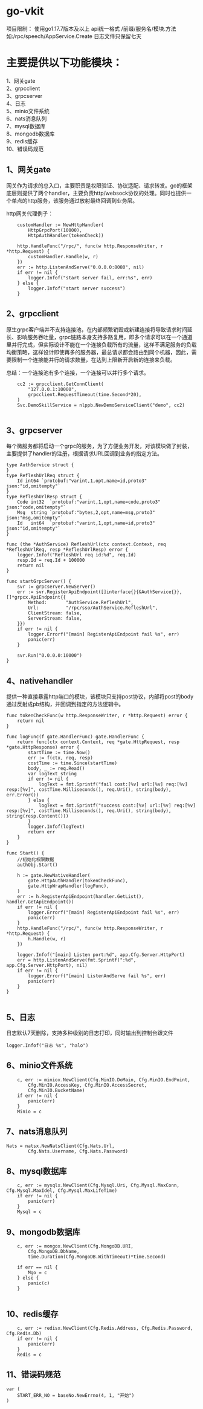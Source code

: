 # go-vkit
项目限制：
使用go1.17.7版本及以上
api统一格式  /前缀/服务名/模块.方法 如:/rpc/speech/AppService.Create
日志文件只保留七天

# 主要提供以下功能模块：
1、网关gate  
2、grpcclient  
3、grpcserver  
4、日志  
5、minio文件系统  
6、nats消息队列  
7、mysql数据库  
8、mongodb数据库  
9、redis缓存  
10、错误码规范  

## 1、网关gate
网关作为请求的总入口，主要职责是权限验证、协议适配、请求转发。go的框架底层则提供了两个handler，主要负责http/websock协议的处理。同时也提供一个单点的http服务，该服务通过放射最终回调到业务层。

http网关代理例子：
```
	customHandler := NewHttpHandler(
		HttpGrpcPort(10000),
		HttpAuthHandler(tokenCheck))

	http.HandleFunc("/rpc/", func(w http.ResponseWriter, r *http.Request) {
		customHandler.Handle(w, r)
	})
	err := http.ListenAndServe("0.0.0.0:8080", nil)
	if err != nil {
		logger.Infof("start server fail, err:%s", err)
	} else {
		logger.Infof("start server success")
	}
```

## 2、grpcclient  

原生grpc客户端并不支持连接池，在内部频繁销毁或新建连接将导致请求时间延长、影响服务吞吐量，grpc链路本身支持多路复用，即多个请求可以在一个通道里并行完成，但实际设计不能在一个连接负载所有的流量，这样不满足服务的负载均衡策略，这样设计即使再多的服务器，最总请求都会路由到同个机器，因此，需要限制一个连接能并行的请求数量，在达到上限新开启新的连接来负载。
 
 总结：一个连接池有多个连接，一个连接可以并行多个请求。
```
    cc2 := grpcclient.GetConnClient(
		"127.0.0.1:10000",
		grpcclient.RequestTimeout(time.Second*20),
	)
	Svc.DemoSkillService = nlppb.NewDemoServiceClient("demo", cc2)
	
```

## 3、grpcserver  
每个微服务都将启动一个grpc的服务，为了方便业务开发，对该模块做了封装，主要提供了handler的注册，根据请求URL回调到业务的指定方法。

```
type AuthService struct {
}
type RefleshUrlReq struct {
	Id int64 `protobuf:"varint,1,opt,name=id,proto3" json:"id,omitempty"`
}
type RefleshUrlResp struct {
	Code int32  `protobuf:"varint,1,opt,name=code,proto3" json:"code,omitempty"`
	Msg  string `protobuf:"bytes,2,opt,name=msg,proto3" json:"msg,omitempty"`
	Id   int64  `protobuf:"varint,1,opt,name=id,proto3" json:"id,omitempty"`
}

func (the *AuthService) RefleshUrl(ctx context.Context, req *RefleshUrlReq, resp *RefleshUrlResp) error {
	logger.Infof("RefleshUrl req id:%d", req.Id)
	resp.Id = req.Id + 100000
	return nil
}

func startGrpcServer() {
	svr := grpcserver.NewServer()
	err := svr.RegisterApiEndpoint([]interface{}{&AuthService{}}, []*grpcx.ApiEndpoint{{
		Method:       "AuthService.RefleshUrl",
		Url:          "/rpc/sso/AuthService.RefleshUrl",
		ClientStream: false,
		ServerStream: false,
	}})
	if err != nil {
		logger.Errorf("[main] RegisterApiEndpoint fail %s", err)
		panic(err)
	}

	svr.Run("0.0.0.0:10000")
}
```
## 4、nativehandler  
提供一种直接暴露http端口的模块，该模块只支持post协议，内部将post的body通过反射成pb结构，并回调到指定的方法逻辑中。

```
func tokenCheckFunc(w http.ResponseWriter, r *http.Request) error {
	return nil
}

func logFunc(f gate.HandlerFunc) gate.HandlerFunc {
	return func(ctx context.Context, req *gate.HttpRequest, resp *gate.HttpResponse) error {
		startTime := time.Now()
		err := f(ctx, req, resp)
		costTime := time.Since(startTime)
		body, _ := req.Read()
		var logText string
		if err != nil {
			logText = fmt.Sprintf("fail cost:[%v] url:[%v] req:[%v] resp:[%v]", costTime.Milliseconds(), req.Uri(), string(body), err.Error())
		} else {
			logText = fmt.Sprintf("success cost:[%v] url:[%v] req:[%v] resp:[%v]", costTime.Milliseconds(), req.Uri(), string(body), string(resp.Content()))
		}
		logger.Infof(logText)
		return err
	}
}

func Start() {
	//初始化权限数据
	authObj.Start()

	h := gate.NewNativeHandler(
		gate.HttpAuthHandler(tokenCheckFunc),
		gate.HttpWrapHandler(logFunc),
	)
	err := h.RegisterApiEndpoint(handler.GetList(), handler.GetApiEndpoint())
	if err != nil {
		logger.Errorf("[main] RegisterApiEndpoint fail %s", err)
		panic(err)
	}
	http.HandleFunc("/rpc/", func(w http.ResponseWriter, r *http.Request) {
		h.Handle(w, r)
	})

	logger.Infof("[main] Listen port:%d", app.Cfg.Server.HttpPort)
	err = http.ListenAndServe(fmt.Sprintf(":%d", app.Cfg.Server.HttpPort), nil)
	if err != nil {
		logger.Errorf("[main] ListenAndServe fail %s", err)
		panic(err)
	}
}
	
```
## 5、日志  

日志默认7天删除，支持多种级别的日志打印，同时输出到控制台跟文件
```
logger.Infof("日志 %s", "halo")
```
## 6、minio文件系统 
```
	c, err := miniox.NewClient(Cfg.MinIO.DoMain, Cfg.MinIO.EndPoint,
		Cfg.MinIO.AccessKey, Cfg.MinIO.AccessSecret,
		Cfg.MinIO.BucketName)
	if err != nil {
		panic(err)
	}
	Minio = c

```
## 7、nats消息队列  
```
Nats = natsx.NewNatsClient(Cfg.Nats.Url,
		Cfg.Nats.Username, Cfg.Nats.Password)
```
## 8、mysql数据库
```
	c, err := mysqlx.NewClient(Cfg.Mysql.Uri, Cfg.Mysql.MaxConn, Cfg.Mysql.MaxIdel, Cfg.Mysql.MaxLifeTime)
	if err != nil {
		panic(err)
	}
	Mysql = c
```
## 9、mongodb数据库
```
    c, err := mongox.NewClient(Cfg.MongoDB.URI,
		Cfg.MongoDB.DbName,
		time.Duration(Cfg.MongoDB.WithTimeout)*time.Second)

	if err == nil {
		Mgo = c
	} else {
		panic(c)
	}
	
```
## 10、redis缓存
```
	c, err := redisx.NewClient(Cfg.Redis.Address, Cfg.Redis.Password, Cfg.Redis.Db)
	if err != nil {
		panic(err)
	}
	Redis = c
```
## 11、错误码规范
```
var (
	START_ERR_NO = baseNo.NewErrno(4, 1, "开始")
)
```



